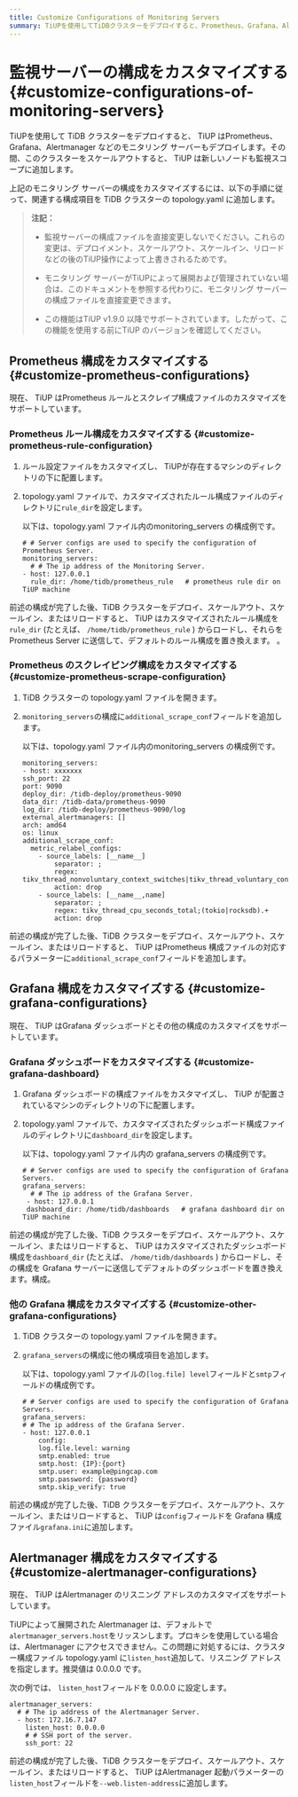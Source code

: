 ```yaml
---
title: Customize Configurations of Monitoring Servers
summary: TiUPを使用してTiDBクラスターをデプロイすると、Prometheus、Grafana、Alertmanagerなどのモニタリングサーバーもデプロイされます。モニタリングサーバーの構成をカスタマイズするには、関連する構成項目をTiDBクラスターのtopology.yamlに追加します。Prometheusのルールとスクレイプ構成ファイルをカスタマイズすることができます。Grafanaのダッシュボードとその他の構成もカスタマイズ可能です。Alertmanagerのリスニングアドレスもカスタマイズできます。TiUP v1.9.0以降でサポートされています。
---
```


# 監視サーバーの構成をカスタマイズする {#customize-configurations-of-monitoring-servers}

TiUPを使用して TiDB クラスターをデプロイすると、 TiUP はPrometheus、Grafana、Alertmanager などのモニタリング サーバーもデプロイします。その間、このクラスターをスケールアウトすると、 TiUP は新しいノードも監視スコープに追加します。

上記のモニタリング サーバーの構成をカスタマイズするには、以下の手順に従って、関連する構成項目を TiDB クラスターの topology.yaml に追加します。

> **注記：**
>
> -   監視サーバーの構成ファイルを直接変更しないでください。これらの変更は、デプロイメント、スケールアウト、スケールイン、リロードなどの後のTiUP操作によって上書きされるためです。
>
> -   モニタリング サーバーがTiUPによって展開および管理されていない場合は、このドキュメントを参照する代わりに、モニタリング サーバーの構成ファイルを直接変更できます。
>
> -   この機能はTiUP v1.9.0 以降でサポートされています。したがって、この機能を使用する前にTiUP のバージョンを確認してください。

## Prometheus 構成をカスタマイズする {#customize-prometheus-configurations}

現在、 TiUP はPrometheus ルールとスクレイプ構成ファイルのカスタマイズをサポートしています。

### Prometheus ルール構成をカスタマイズする {#customize-prometheus-rule-configuration}

1.  ルール設定ファイルをカスタマイズし、 TiUPが存在するマシンのディレクトリの下に配置します。

2.  topology.yaml ファイルで、カスタマイズされたルール構成ファイルのディレクトリに`rule_dir`を設定します。

    以下は、topology.yaml ファイル内のmonitoring_servers の構成例です。

        # # Server configs are used to specify the configuration of Prometheus Server.
        monitoring_servers:
          # # The ip address of the Monitoring Server.
        - host: 127.0.0.1
          rule_dir: /home/tidb/prometheus_rule   # prometheus rule dir on TiUP machine

前述の構成が完了した後、TiDB クラスターをデプロイ、スケールアウト、スケールイン、またはリロードすると、 TiUP はカスタマイズされたルール構成を`rule_dir` (たとえば、 `/home/tidb/prometheus_rule` ) からロードし、それらを Prometheus Server に送信して、デフォルトのルール構成を置き換えます。 。

### Prometheus のスクレイピング構成をカスタマイズする {#customize-prometheus-scrape-configuration}

1.  TiDB クラスターの topology.yaml ファイルを開きます。

2.  `monitoring_servers`の構成に`additional_scrape_conf`フィールドを追加します。

    以下は、topology.yaml ファイル内のmonitoring_servers の構成例です。

        monitoring_servers:
        - host: xxxxxxx
        ssh_port: 22
        port: 9090
        deploy_dir: /tidb-deploy/prometheus-9090
        data_dir: /tidb-data/prometheus-9090
        log_dir: /tidb-deploy/prometheus-9090/log
        external_alertmanagers: []
        arch: amd64
        os: linux
        additional_scrape_conf:
          metric_relabel_configs:
            - source_labels: [__name__]
                separator: ;
                regex: tikv_thread_nonvoluntary_context_switches|tikv_thread_voluntary_context_switches|tikv_threads_io_bytes_total
                action: drop
            - source_labels: [__name__,name]
                separator: ;
                regex: tikv_thread_cpu_seconds_total;(tokio|rocksdb).+
                action: drop

前述の構成が完了した後、TiDB クラスターをデプロイ、スケールアウト、スケールイン、またはリロードすると、 TiUP はPrometheus 構成ファイルの対応するパラメーターに`additional_scrape_conf`フィールドを追加します。

## Grafana 構成をカスタマイズする {#customize-grafana-configurations}

現在、 TiUP はGrafana ダッシュボードとその他の構成のカスタマイズをサポートしています。

### Grafana ダッシュボードをカスタマイズする {#customize-grafana-dashboard}

1.  Grafana ダッシュボードの構成ファイルをカスタマイズし、 TiUP が配置されているマシンのディレクトリの下に配置します。

2.  topology.yaml ファイルで、カスタマイズされたダッシュボード構成ファイルのディレクトリに`dashboard_dir`を設定します。

    以下は、topology.yaml ファイル内の grafana_servers の構成例です。

        # # Server configs are used to specify the configuration of Grafana Servers.
        grafana_servers:
          # # The ip address of the Grafana Server.
         - host: 127.0.0.1
         dashboard_dir: /home/tidb/dashboards   # grafana dashboard dir on TiUP machine

前述の構成が完了した後、TiDB クラスターをデプロイ、スケールアウト、スケールイン、またはリロードすると、 TiUP はカスタマイズされたダッシュボード構成を`dashboard_dir` (たとえば、 `/home/tidb/dashboards` ) からロードし、その構成を Grafana サーバーに送信してデフォルトのダッシュボードを置き換えます。構成。

### 他の Grafana 構成をカスタマイズする {#customize-other-grafana-configurations}

1.  TiDB クラスターの topology.yaml ファイルを開きます。

2.  `grafana_servers`の構成に他の構成項目を追加します。

    以下は、topology.yaml ファイルの`[log.file] level`フィールドと`smtp`フィールドの構成例です。

        # # Server configs are used to specify the configuration of Grafana Servers.
        grafana_servers:
        # # The ip address of the Grafana Server.
        - host: 127.0.0.1
            config:
            log.file.level: warning
            smtp.enabled: true
            smtp.host: {IP}:{port}
            smtp.user: example@pingcap.com
            smtp.password: {password}
            smtp.skip_verify: true

前述の構成が完了した後、TiDB クラスターをデプロイ、スケールアウト、スケールイン、またはリロードすると、 TiUP は`config`フィールドを Grafana 構成ファイル`grafana.ini`に追加します。

## Alertmanager 構成をカスタマイズする {#customize-alertmanager-configurations}

現在、 TiUP はAlertmanager のリスニング アドレスのカスタマイズをサポートしています。

TiUPによって展開された Alertmanager は、デフォルトで`alertmanager_servers.host`をリッスンします。プロキシを使用している場合は、Alertmanager にアクセスできません。この問題に対処するには、クラスター構成ファイル topology.yaml に`listen_host`追加して、リスニング アドレスを指定します。推奨値は 0.0.0.0 です。

次の例では、 `listen_host`フィールドを 0.0.0.0 に設定します。

    alertmanager_servers:
      # # The ip address of the Alertmanager Server.
      - host: 172.16.7.147
        listen_host: 0.0.0.0
        # # SSH port of the server.
        ssh_port: 22

前述の構成が完了した後、TiDB クラスターをデプロイ、スケールアウト、スケールイン、またはリロードすると、 TiUP はAlertmanager 起動パラメーターの`listen_host`フィールドを`--web.listen-address`に追加します。

